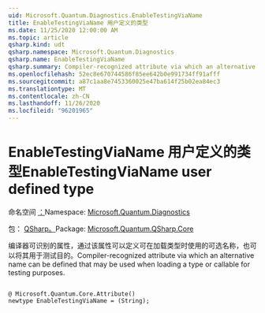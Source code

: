 ```yaml
---
uid: Microsoft.Quantum.Diagnostics.EnableTestingViaName
title: EnableTestingViaName 用户定义的类型
ms.date: 11/25/2020 12:00:00 AM
ms.topic: article
qsharp.kind: udt
qsharp.namespace: Microsoft.Quantum.Diagnostics
qsharp.name: EnableTestingViaName
qsharp.summary: Compiler-recognized attribute via which an alternative name can be defined that may be used when loading a type or callable for testing purposes.
ms.openlocfilehash: 52ec8e670744586f85ee642b0e991734ff91afff
ms.sourcegitcommit: a87c1aa8e7453360025e47ba614f25b02ea84ec3
ms.translationtype: MT
ms.contentlocale: zh-CN
ms.lasthandoff: 11/26/2020
ms.locfileid: "96201965"
---
```

# <a name="enabletestingvianame-user-defined-type"></a><span data-ttu-id="a380b-102">EnableTestingViaName 用户定义的类型</span><span class="sxs-lookup"><span data-stu-id="a380b-102">EnableTestingViaName user defined type</span></span>

<span data-ttu-id="a380b-103">命名空间 [：](xref:Microsoft.Quantum.Diagnostics)</span><span class="sxs-lookup"><span data-stu-id="a380b-103">Namespace: [Microsoft.Quantum.Diagnostics](xref:Microsoft.Quantum.Diagnostics)</span></span>

<span data-ttu-id="a380b-104">包： [QSharp。](https://nuget.org/packages/Microsoft.Quantum.QSharp.Core)</span><span class="sxs-lookup"><span data-stu-id="a380b-104">Package: [Microsoft.Quantum.QSharp.Core](https://nuget.org/packages/Microsoft.Quantum.QSharp.Core)</span></span>


<span data-ttu-id="a380b-105">编译器可识别的属性，通过该属性可以定义可在加载类型时使用的可选名称，也可以将其用于测试目的。</span><span class="sxs-lookup"><span data-stu-id="a380b-105">Compiler-recognized attribute via which an alternative name can be defined that may be used when loading a type or callable for testing purposes.</span></span>

```qsharp

@ Microsoft.Quantum.Core.Attribute()
newtype EnableTestingViaName = (String);
```

